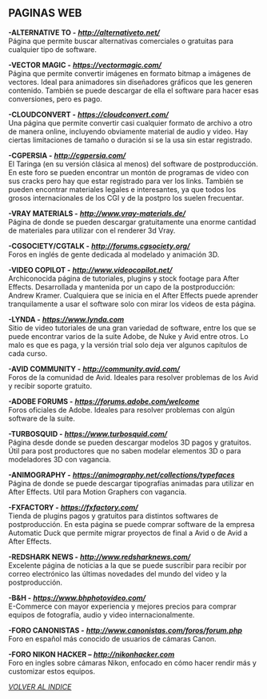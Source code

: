## PAGINAS WEB ##

**-ALTERNATIVE TO -** ***<http://alternativeto.net/>***  
Página que permite buscar alternativas comerciales o gratuitas para
cualquier tipo de software.  

**-VECTOR MAGIC -** ***<https://vectormagic.com/>***  
Página que permite convertir imágenes en formato bitmap a imágenes de
vectores. Ideal para animadores sin diseñadores gráficos que les generen
contenido. También se puede descargar de ella el software para hacer
esas conversiones, pero es pago.  

**-CLOUDCONVERT -** ***<https://cloudconvert.com/>***  
Una página que permite convertir casi cualquier formato de archivo a
otro de manera online, incluyendo obviamente material de audio y video.
Hay ciertas limitaciones de tamaño o duración si se la usa sin estar
registrado.  

**-CGPERSIA -** ***<http://cgpersia.com/>***  
El Taringa (en su versión clásica al menos) del software de
postproducción. En este foro se pueden encontrar un montón de programas
de video con sus cracks pero hay que estar registrado para ver los
links. También se pueden encontrar materiales legales e interesantes, ya
que todos los grosos internacionales de los CGI y de la postpro los
suelen frecuentar.  

**-VRAY MATERIALS -** ***<http://www.vray-materials.de/>***  
Página de donde se pueden descargar gratuitamente una enorme cantidad de
materiales para utilizar con el renderer 3d Vray.  

**-CGSOCIETY/CGTALK -** ***<http://forums.cgsociety.org/>***  
Foros en inglés de gente dedicada al modelado y animación 3D.  

**-VIDEO COPILOT -** ***<http://www.videocopilot.net/>***  
Archiconocida página de tutoriales, plugins y stock footage para After
Effects. Desarrollada y mantenida por un capo de la postproducción:
Andrew Kramer. Cualquiera que se inicia en el After Effects puede
aprender tranquilamente a usar el software solo con mirar los videos de
esta página.  

**-LYNDA -** ***<https://www.lynda.com>***  
Sitio de video tutoriales de una gran variedad de software, entre los
que se puede encontrar varios de la suite Adobe, de Nuke y Avid entre
otros. Lo malo es que es paga, y la versión trial solo deja ver algunos
capítulos de cada curso.  

**-AVID COMMUNITY -** ***<http://community.avid.com/>***  
Foros de la comunidad de Avid. Ideales para resolver problemas de los
Avid y recibir soporte gratuito.  

**-ADOBE FORUMS -** ***<https://forums.adobe.com/welcome>***  
Foros oficiales de Adobe. Ideales para resolver problemas con algún
software de la suite.  

**-TURBOSQUID -** ***<https://www.turbosquid.com/>***  
Página desde donde se pueden descargar modelos 3D pagos y gratuitos.
Útil para post productores que no saben modelar elementos 3D o para
modeladores 3D con vagancia.  

**-ANIMOGRAPHY -** ***<https://animography.net/collections/typefaces>***  
Página de donde se puede descargar tipografías animadas para utilizar en
After Effects. Util para Motion Graphers con vagancia.  

**-FXFACTORY -** ***<https://fxfactory.com/>***  
Tienda de plugins pagos y gratuitos para distintos softwares de
postproducción. En esta página se puede comprar software de la empresa
Automatic Duck que permite migrar proyectos de final a Avid o de Avid a
After Effects.  

**-REDSHARK NEWS -** ***http://www.redsharknews.com/***  
Excelente página de noticias a la que se puede suscribir para recibir
por correo electrónico las últimas novedades del mundo del video y la
postproducción.  

**-B&H -** ***<https://www.bhphotovideo.com/>***  
E-Commerce con mayor experiencia y mejores precios para comprar equipos
de fotografía, audio y video internacionalmente.  

**-FORO CANONISTAS -** ***<http://www.canonistas.com/foros/forum.php>***  
Foro en español más conocido de usuarios de cámaras Canon.

**-FORO NIKON HACKER –** ***<http://nikonhacker.com>***  
Foro en ingles sobre cámaras Nikon, enfocado en cómo hacer rendir más y
customizar estos equipos.  


[*VOLVER AL INDICE*](README.md)
